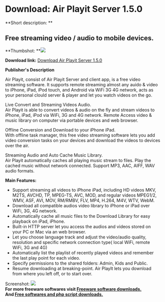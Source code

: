 # Download: Air Playit Server 1.5.0

**Short description: **

## Free streaming video / audio to mobile devices.

  
**Thumbshot: **![](http://www.freewarefiles.com/screenshot/airplayit_md.jpg)   
  
**Download link:** [Download Air Playit Server 1.5.0](http://freesoftwares.boysofts.com/Air-Playit-Server_program_70501.html)  
  

**Publisher's Description**  
  

Air Playit, consist of Air Playit Server and client app, is a free video
streaming software. It supports remote streaming almost any auido & video to
iPhone, iPad, iPod touch, and Android via WiFi 3G 4G network, acts as your
personal clould server & player and let you watch videos on the go.

Live Convert and Streaming Videos Audio.  
Air Playit is able to convert videos & audio on the fly and stream videos to
iPhone, iPad, iPod via WiFi, 3G and 4G network. Remote Access video & music
library on computer via portable devices and web browser.

Offline Conversion and Download to your iPhone iPad.  
With offline task manager, this free video streaming software lets you add
video conversion tasks on your devices and download the videos to devices over
the air.

Streaming Audio and Auto Cache Music Library.  
Air Playit automatically caches all playing music stream to files. Play the
cached music without network connected. Support MP3, AAC, AIFF, WAV audio
formats.

**Main Features:**

  * Support streaming all videos to iPhone iPad, including HD videos MKV, M2TS, AVCHD, TP, MPEG-TS, AVC, MOD, and regular videos MPEG1/2, WMV, ASF, AVI, MOV, RM/RMBV, FLV, MP4, H.264, M4V, WTV, WebM. 
  * Download all compatible audios video library to iPhone or iPad over WiFi, 3G, 4G network. 
  * Automatically cache all music files to the Download Library for easy playback on iPad, iPhone. 
  * Built-in HTTP server let you access the audios and videos stored on your PC or Mac via an web browser. 
  * Let you choose language track and adjust the video/audio quality, resolution and specific network connection type( local WiFi, remote WiFi, 3G and 4G) 
  * Automatically list the playlist of recently played videos and remember the last play point for each video. 
  * Specify permissions to the shared folders: Admin, Kids and Public. 
  * Resume downloading at breaking-point. Air PlayIt lets you download from where you left off, or to start over. 

  
  
Screenshot: ![](http://www.freewarefiles.com/screenshot/airplayit.jpg)  
**For more freeware softwares visit [Freeware software downloads.](http://freesoftwares.boysofts.com/)**   
**And [Free softwares and php script downloads.](http://www.boysofts.com/)**

